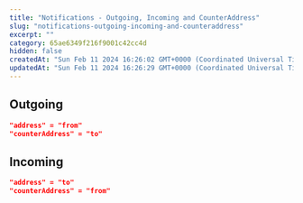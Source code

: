 ```yaml
---
title: "Notifications - Outgoing, Incoming and CounterAddress"
slug: "notifications-outgoing-incoming-and-counteraddress"
excerpt: ""
category: 65ae6349f216f9001c42cc4d
hidden: false
createdAt: "Sun Feb 11 2024 16:26:02 GMT+0000 (Coordinated Universal Time)"
updatedAt: "Sun Feb 11 2024 16:26:29 GMT+0000 (Coordinated Universal Time)"
---
```

## Outgoing

```json JSON
"address" = "from"
"counterAddress" = "to"
```

## Incoming

```json JSON
"address" = "to"
"counterAddress" = "from"
```
